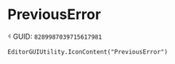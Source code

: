 # PreviousError
![](/img/PreviousError.png)
GUID: `8289987039715617981`
```
EditorGUIUtility.IconContent("PreviousError")
```
